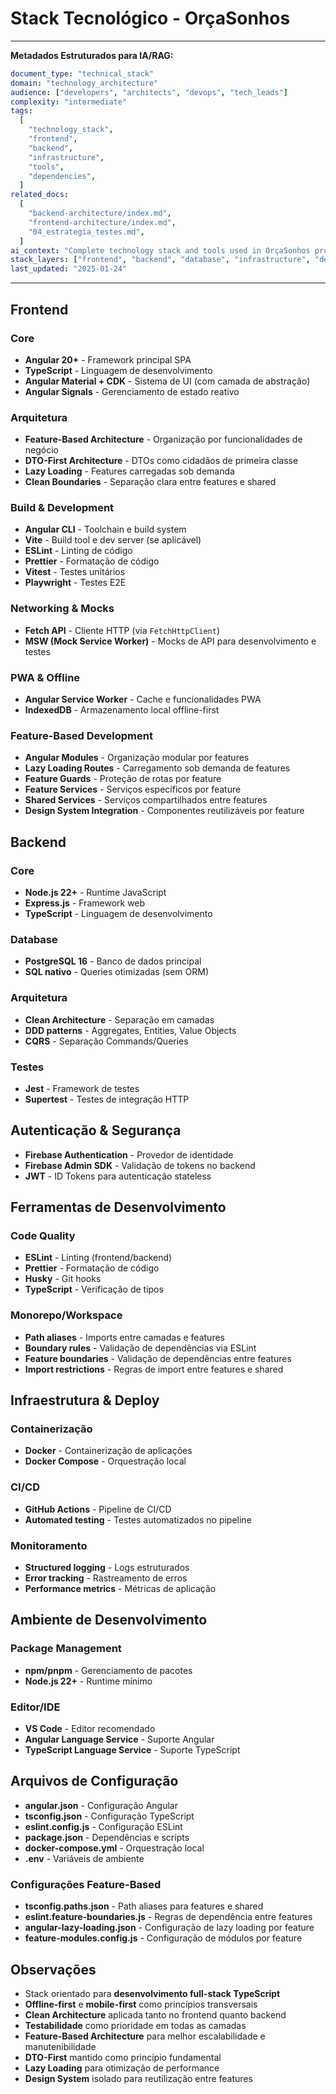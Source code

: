 # Stack Tecnológico - OrçaSonhos

---

**Metadados Estruturados para IA/RAG:**

```yaml
document_type: "technical_stack"
domain: "technology_architecture"
audience: ["developers", "architects", "devops", "tech_leads"]
complexity: "intermediate"
tags:
  [
    "technology_stack",
    "frontend",
    "backend",
    "infrastructure",
    "tools",
    "dependencies",
  ]
related_docs:
  [
    "backend-architecture/index.md",
    "frontend-architecture/index.md",
    "04_estrategia_testes.md",
  ]
ai_context: "Complete technology stack and tools used in OrçaSonhos project"
stack_layers: ["frontend", "backend", "database", "infrastructure", "devops"]
last_updated: "2025-01-24"
```

---

## Frontend

### Core

- **Angular 20+** - Framework principal SPA
- **TypeScript** - Linguagem de desenvolvimento
- **Angular Material + CDK** - Sistema de UI (com camada de abstração)
- **Angular Signals** - Gerenciamento de estado reativo

### Arquitetura

- **Feature-Based Architecture** - Organização por funcionalidades de negócio
- **DTO-First Architecture** - DTOs como cidadãos de primeira classe
- **Lazy Loading** - Features carregadas sob demanda
- **Clean Boundaries** - Separação clara entre features e shared

### Build & Development

- **Angular CLI** - Toolchain e build system
- **Vite** - Build tool e dev server (se aplicável)
- **ESLint** - Linting de código
- **Prettier** - Formatação de código
- **Vitest** - Testes unitários
- **Playwright** - Testes E2E

### Networking & Mocks

- **Fetch API** - Cliente HTTP (via `FetchHttpClient`)
- **MSW (Mock Service Worker)** - Mocks de API para desenvolvimento e testes

### PWA & Offline

- **Angular Service Worker** - Cache e funcionalidades PWA
- **IndexedDB** - Armazenamento local offline-first

### Feature-Based Development

- **Angular Modules** - Organização modular por features
- **Lazy Loading Routes** - Carregamento sob demanda de features
- **Feature Guards** - Proteção de rotas por feature
- **Feature Services** - Serviços específicos por feature
- **Shared Services** - Serviços compartilhados entre features
- **Design System Integration** - Componentes reutilizáveis por feature

## Backend

### Core

- **Node.js 22+** - Runtime JavaScript
- **Express.js** - Framework web
- **TypeScript** - Linguagem de desenvolvimento

### Database

- **PostgreSQL 16** - Banco de dados principal
- **SQL nativo** - Queries otimizadas (sem ORM)

### Arquitetura

- **Clean Architecture** - Separação em camadas
- **DDD patterns** - Aggregates, Entities, Value Objects
- **CQRS** - Separação Commands/Queries

### Testes

- **Jest** - Framework de testes
- **Supertest** - Testes de integração HTTP

## Autenticação & Segurança

- **Firebase Authentication** - Provedor de identidade
- **Firebase Admin SDK** - Validação de tokens no backend
- **JWT** - ID Tokens para autenticação stateless

## Ferramentas de Desenvolvimento

### Code Quality

- **ESLint** - Linting (frontend/backend)
- **Prettier** - Formatação de código
- **Husky** - Git hooks
- **TypeScript** - Verificação de tipos

### Monorepo/Workspace

- **Path aliases** - Imports entre camadas e features
- **Boundary rules** - Validação de dependências via ESLint
- **Feature boundaries** - Validação de dependências entre features
- **Import restrictions** - Regras de import entre features e shared

## Infraestrutura & Deploy

### Containerização

- **Docker** - Containerização de aplicações
- **Docker Compose** - Orquestração local

### CI/CD

- **GitHub Actions** - Pipeline de CI/CD
- **Automated testing** - Testes automatizados no pipeline

### Monitoramento

- **Structured logging** - Logs estruturados
- **Error tracking** - Rastreamento de erros
- **Performance metrics** - Métricas de aplicação

## Ambiente de Desenvolvimento

### Package Management

- **npm/pnpm** - Gerenciamento de pacotes
- **Node.js 22+** - Runtime mínimo

### Editor/IDE

- **VS Code** - Editor recomendado
- **Angular Language Service** - Suporte Angular
- **TypeScript Language Service** - Suporte TypeScript

## Arquivos de Configuração

- **angular.json** - Configuração Angular
- **tsconfig.json** - Configuração TypeScript
- **eslint.config.js** - Configuração ESLint
- **package.json** - Dependências e scripts
- **docker-compose.yml** - Orquestração local
- **.env** - Variáveis de ambiente

### Configurações Feature-Based

- **tsconfig.paths.json** - Path aliases para features e shared
- **eslint.feature-boundaries.js** - Regras de dependência entre features
- **angular-lazy-loading.json** - Configuração de lazy loading por feature
- **feature-modules.config.js** - Configuração de módulos por feature

## Observações

- Stack orientado para **desenvolvimento full-stack TypeScript**
- **Offline-first** e **mobile-first** como princípios transversais
- **Clean Architecture** aplicada tanto no frontend quanto backend
- **Testabilidade** como prioridade em todas as camadas
- **Feature-Based Architecture** para melhor escalabilidade e manutenibilidade
- **DTO-First** mantido como princípio fundamental
- **Lazy Loading** para otimização de performance
- **Design System** isolado para reutilização entre features
